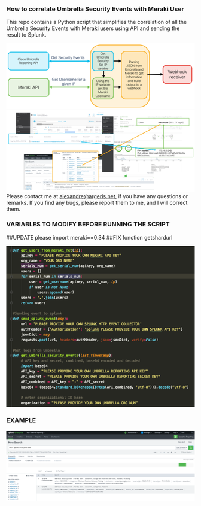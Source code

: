 ### How to correlate Umbrella Security Events with Meraki User
  
This repo contains a Python script that simplifies the correlation of all the Umbrella Security Events with Meraki users using API and sending the result to Splunk.

![image](./diagram.png)
<br/>
![image](./flow.png)
<br/> 
Please contact me at alexandre@argeris.net, if you have any questions or remarks. If you find any bugs, please report them to me, and I will correct them. 
  
### VARIABLES TO MODIFY BEFORE RUNNING THE SCRIPT

##UPDATE please import meraki==0.34
##FIX fonction getshardurl

![image](./variables.png)

### EXAMPLE

![image](./umb_meraki.png)
